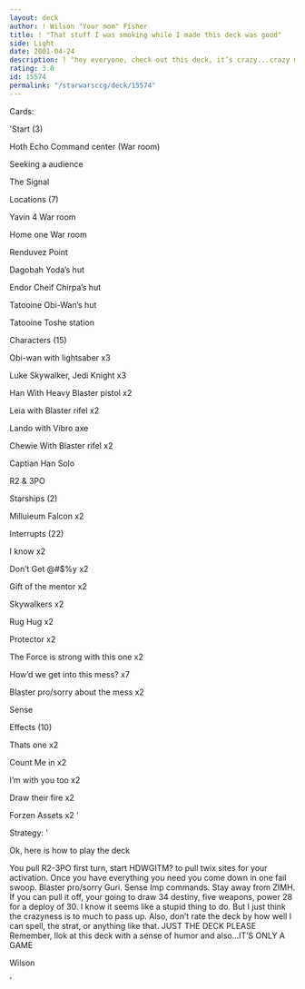```yaml
---
layout: deck
author: ! Wilson "Your mom" Fisher
title: ! "That stuff I was smoking while I made this deck was good"
side: Light
date: 2001-04-24
description: ! "hey everyone, check out this deck, it’s crazy...crazy man"
rating: 3.0
id: 15574
permalink: "/starwarsccg/deck/15574"
---
```

Cards: 

'Start (3)

Hoth Echo Command center (War room)

Seeking a audience

The Signal


Locations (7)

Yavin 4 War room

Home one War room

Renduvez Point

Dagobah Yoda’s hut

Endor Cheif Chirpa’s hut

Tatooine Obi-Wan’s hut

Tatooine Toshe station


Characters (15)

Obi-wan with lightsaber x3

Luke Skywalker, Jedi Knight x3

Han With Heavy Blaster pistol x2

Leia with Blaster rifel x2

Lando with Vibro axe

Chewie With Blaster rifel x2

Captian Han Solo

R2 & 3PO


Starships (2)

Milluieum Falcon x2


Interrupts (22)

I know x2

Don’t Get @#$%y x2

Gift of the mentor x2

Skywalkers x2

Rug Hug x2

Protector x2

The Force is strong with this one x2 

How’d we get into this mess? x7

Blaster pro/sorry about the mess x2

Sense


Effects (10)

Thats one x2

Count Me in x2

I’m with you too x2

Draw their fire x2

Forzen Assets x2 '

Strategy: '

Ok, here is how to play the deck

 You pull R2-3PO first turn, start HDWGITM? to pull twix sites for your activation.  Once you have everything you need you come down in one fail swoop.  Blaster pro/sorry Guri. Sense Imp commands. Stay away from ZIMH.  If you can pull it off, your going to draw 34 destiny, five weapons, power 28 for a deploy of 30.  I know it seems like a stupid thing to do.  But I just think the crazyness is to much to pass up. Also, don’t rate the deck by how well I can spell, the strat, or anything like that.  JUST THE DECK PLEASE Remember, llok at this deck with a sense of humor and also...IT’S ONLY A GAME


Wilson

'
